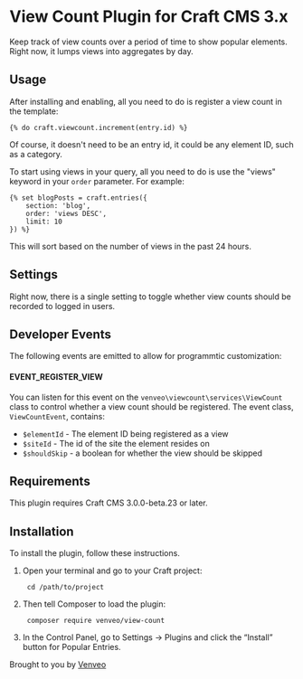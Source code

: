 # View Count Plugin for Craft CMS 3.x

Keep track of view counts over a period of time to show popular elements. Right now, it lumps views into aggregates by day. 

## Usage
After installing and enabling, all you need to do is register a view count in the template:
```twig
{% do craft.viewcount.increment(entry.id) %}
```

Of course, it doesn't need to be an entry id, it could be any element ID, such as a category.

To start using views in your query, all you need to do is use the "views" keyword in your `order` parameter. For example:

```twig
{% set blogPosts = craft.entries({
    section: 'blog',
    order: 'views DESC',
    limit: 10
}) %}
```

This will sort based on the number of views in the past 24 hours.

## Settings
Right now, there is a single setting to toggle whether view counts should be recorded to logged in users.

## Developer Events
The following events are emitted to allow for programmtic customization: 
#### EVENT_REGISTER_VIEW
You can listen for this event on the `venveo\viewcount\services\ViewCount` class to control whether a view count should be registered.
The event class, `ViewCountEvent`, contains:
- `$elementId` - The element ID being registered as a view
- `$siteId` - The id of the site the element resides on
- `$shouldSkip` - a boolean for whether the view should be skipped

## Requirements

This plugin requires Craft CMS 3.0.0-beta.23 or later.

## Installation

To install the plugin, follow these instructions.

1. Open your terminal and go to your Craft project:

        cd /path/to/project

2. Then tell Composer to load the plugin:

        composer require venveo/view-count

3. In the Control Panel, go to Settings → Plugins and click the “Install” button for Popular Entries.

Brought to you by [Venveo](https://venveo.com)
